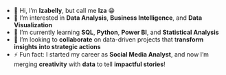 - 👋 Hi, I’m **Izabelly**, but call me **Iza** 😁
- 👀 I’m interested in **Data Analysis**, **Business Intelligence**, and **Data Visualization**
- 🌱 I’m currently learning **SQL**, **Python**, **Power BI**, and **Statistical Analysis**
- 💞️ I’m looking to **collaborate** on data-driven projects that t**ransform insights into strategic actions**
- ⚡ Fun fact: I started my career as **Social Media Analyst**, and now I’m merging **creativity** with **data** to tell **impactful stories**!
